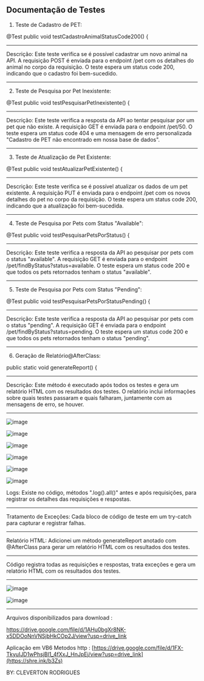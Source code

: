 Documentação de Testes
--------------------------------------------------------------------------------------------------------------------------------------------------------------------------------
1. Teste de Cadastro de PET:

@Test
public void testCadastroAnimalStatusCode200() {

--------------------------------------------------------------------------------------------------------------------------------------------------------------------------------
Descrição: Este teste verifica se é possível cadastrar um novo animal na API. 
A requisição POST é enviada para o endpoint /pet com os detalhes do animal no corpo da requisição. 
O teste espera um status code 200, indicando que o cadastro foi bem-sucedido.

--------------------------------------------------------------------------------------------------------------------------------------------------------------------------------
2. Teste de Pesquisa por Pet Inexistente:

   
@Test
public void testPesquisarPetInexistente() {

--------------------------------------------------------------------------------------------------------------------------------------------------------------------------------
Descrição: Este teste verifica a resposta da API ao tentar pesquisar por um pet que não existe. 
A requisição GET é enviada para o endpoint /pet/50. 
O teste espera um status code 404 e uma mensagem de erro personalizada "Cadastro de PET não encontrado em nossa base de dados".

--------------------------------------------------------------------------------------------------------------------------------------------------------------------------------
3. Teste de Atualização de Pet Existente:

@Test
public void testAtualizarPetExistente() {

--------------------------------------------------------------------------------------------------------------------------------------------------------------------------------
Descrição: Este teste verifica se é possível atualizar os dados de um pet existente. 
A requisição PUT é enviada para o endpoint /pet com os novos detalhes do pet no corpo da requisição. 
O teste espera um status code 200, indicando que a atualização foi bem-sucedida.

--------------------------------------------------------------------------------------------------------------------------------------------------------------------------------

4. Teste de Pesquisa por Pets com Status "Available":
   
@Test
public void testPesquisarPetsPorStatus() {

--------------------------------------------------------------------------------------------------------------------------------------------------------------------------------
Descrição: Este teste verifica a resposta da API ao pesquisar por pets com o status "available". 
A requisição GET é enviada para o endpoint /pet/findByStatus?status=available. 
O teste espera um status code 200 e que todos os pets retornados tenham o status "available".

--------------------------------------------------------------------------------------------------------------------------------------------------------------------------------
5. Teste de Pesquisa por Pets com Status "Pending":
   
@Test
public void testPesquisarPetsPorStatusPending() {

--------------------------------------------------------------------------------------------------------------------------------------------------------------------------------
Descrição: Este teste verifica a resposta da API ao pesquisar por pets com o status "pending". 
A requisição GET é enviada para o endpoint /pet/findByStatus?status=pending. 
O teste espera um status code 200 e que todos os pets retornados tenham o status "pending".

--------------------------------------------------------------------------------------------------------------------------------------------------------------------------------
6. Geração de Relatório@AfterClass:
   
public static void generateReport() {


--------------------------------------------------------------------------------------------------------------------------------------------------------------------------------


Descrição: Este método é executado após todos os testes e gera um relatório HTML com os resultados dos testes. 
O relatório inclui informações sobre quais testes passaram e quais falharam, juntamente com as mensagens de erro, se houver.


--------------------------------------------------------------------------------------------------------------------------------------------------------------------------------




![image](https://github.com/user-attachments/assets/96aa8fd3-ebdc-43c5-98a7-93a4b5d5407d)

![image](https://github.com/user-attachments/assets/64ab9d8f-95a7-4a13-8597-da0ef8600959)

![image](https://github.com/user-attachments/assets/e98d4234-f7eb-4d15-82e1-091435310a86)

![image](https://github.com/user-attachments/assets/2c6406bb-80ab-43b7-ba38-25b48f5df8da)

![image](https://github.com/user-attachments/assets/8c39d63b-ab35-4979-9598-477e25b8acd4)

![image](https://github.com/user-attachments/assets/c1493a3c-f021-43ca-a33a-2e74a7bc8bda)

Logs: Existe no código, métodos ".log().all()" antes e após requisições, para registrar os detalhes das requisições e respostas.

-------------------------------------------------------------------------------------------------------------------
Tratamento de Exceções: Cada bloco de código de teste em um try-catch para capturar e registrar falhas.

-------------------------------------------------------------------------------------------------------------------
Relatório HTML: Adicionei um método generateReport anotado com @AfterClass para gerar um relatório HTML com os resultados dos testes.

-------------------------------------------------------------------------------------------------------------------
Código registra todas as requisições e respostas, trata exceções e gera um relatório HTML com os resultados dos testes. 

------------------------------------------------------------------------------------------------------------------- 

![image](https://github.com/user-attachments/assets/1444fd11-2ca4-4d1b-a6b0-4952d8a9d1a7)

![image](https://github.com/user-attachments/assets/0f789a5e-fb51-47fe-8664-2ca00fd836ec)

-------------------------------------------------------------------------------------------------------------------

Arquivos disponibilizados para download : 

https://drive.google.com/file/d/1AHu0bgXr8NK-x5DDOoNnVNSjbHkCOp2J/view?usp=drive_link

Aplicação em VB6 Metodos http : [https://drive.google.com/file/d/1FX-TkyuIJD1wPhsjBl1_4fXxJ_HnJpEj/view?usp=drive_link](https://shre.ink/b3Zs)


BY: CLEVERTON RODRIGUES






